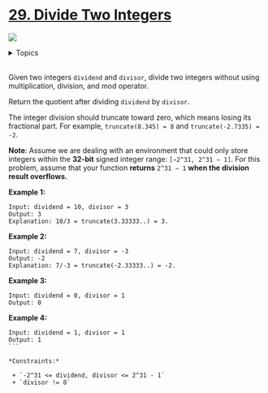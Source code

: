 # [29. Divide Two Integers](https://leetcode-cn.com/problems/divide-two-integers/)

![](https://img.shields.io/badge/Difficulty-Medium-F8AF40.svg)


<details>
<summary>Topics</summary>

* [`Bit Manipulation`](https://leetcode.com/tag/bit-manipulation/)
* [`Math`](https://leetcode.com/tag/math/)

</details>
<br />

Given two integers `dividend` and `divisor`, divide two integers without using multiplication, division, and mod operator.

Return the quotient after dividing `dividend` by `divisor`.

The integer division should truncate toward zero, which means losing its fractional part. For example, `truncate(8.345) = 8` and `truncate(-2.7335) = -2`.

**Note**: Assume we are dealing with an environment that could only store integers within the **32-bit** signed integer range: `[−2^31, 2^31 − 1]`. For this problem, assume that your function **returns** `2^31 − 1` **when the division result overflows.**

**Example 1:**

```
Input: dividend = 10, divisor = 3
Output: 3
Explanation: 10/3 = truncate(3.33333..) = 3.
```

**Example 2:**

```
Input: dividend = 7, divisor = -3
Output: -2
Explanation: 7/-3 = truncate(-2.33333..) = -2.
```

**Example 3:**

```
Input: dividend = 0, divisor = 1
Output: 0
```

**Example 4:**

```
Input: dividend = 1, divisor = 1
Output: 1
``` 

*Constraints:*

 + `-2^31 <= dividend, divisor <= 2^31 - 1`
 + `divisor != 0`
